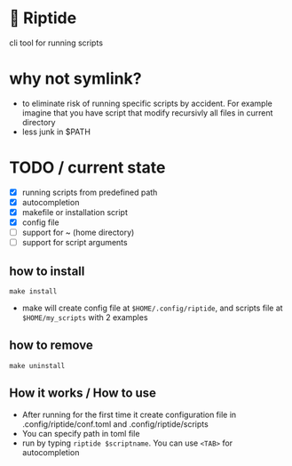 # 🌊 Riptide
cli tool for running scripts 

# why not symlink?
- to eliminate risk of running specific scripts by accident. For example imagine that you have script that modify recursivly all files in current directory
- less junk in $PATH 

# TODO / current state
- [x] running scripts from predefined path
- [x] autocompletion
- [x] makefile or installation script
- [x] config file
- [ ] support for ~ (home directory)
- [ ] support for script arguments

## how to install
```
make install
```
- make will create config file at `$HOME/.config/riptide`, and scripts file at `$HOME/my_scripts` with 2 examples
## how to remove
```
make uninstall
```
## How it works / How to use
- After running for the first time it create configuration file in .config/riptide/conf.toml and .config/riptide/scripts
- You can specify path in toml file
- run by typing `riptide $scriptname`. You can use `<TAB>` for autocompletion

